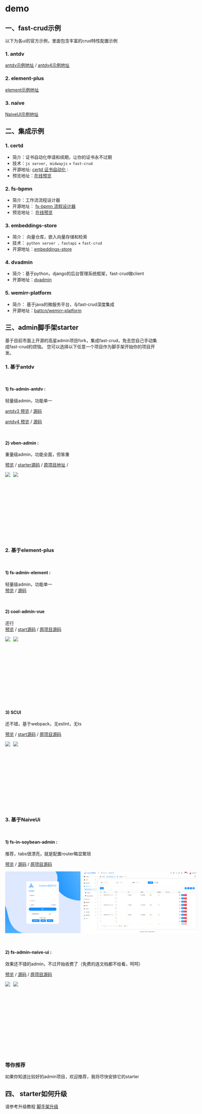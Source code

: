 
# demo

## 一、fast-crud示例

以下为各ui的官方示例，里面包含丰富的crud特性配置示例

### 1. antdv
[antdv示例地址](http://fast-crud.docmirror.cn/antdv/)  /  [antdv4示例地址](http://fast-crud.docmirror.cn/antdv4/)

### 2. element-plus
[element示例地址](http://fast-crud.docmirror.cn/element/)

### 3. naive
[NaiveUI示例地址](http://fast-crud.docmirror.cn/naive/)

## 二、集成示例

### 1. certd
* 简介：证书自动化申请和续期，让你的证书永不过期
* 技术：`js server, midwayjs` + `fast-crud`
* 开源地址: [certd 证书自动化](https://github.com/certd/certd) : 
* 预览地址：[在线预览](https://certd.handsfree.work/)   

### 2. fs-bpmn
* 简介：工作流流程设计器
* 开源地址： [fs-bpmn 流程设计器](https://github.com/fast-crud/fs-bpmn-demo/)
* 预览地址： [在线预览](http://fast-crud.docmirror.cn/bpmn/)

### 3. embeddings-store
* 简介： 向量仓库，嵌入向量存储和检索
* 技术： `python server ，fastapi`  + `fast-crud`
* 开源地址：[embeddings-store](https://github.com/handsfree/embeddings-store/) 

### 4. dvadmin
* 简介：基于python，django的后台管理系统框架，fast-crud做client
* 开源地址：[dvadmin](https://gitee.com/huge-dream/django-vue3-admin)

### 5. wemirr-platform
* 简介： 基于java的微服务平台，与fast-crud深度集成
* 开源地址：[battcn/wemirr-platform](https://gitee.com/battcn/wemirr-platform)

## 三、admin脚手架starter

基于目前市面上开源的高星admin项目fork，集成fast-crud，免去您自己手动集成fast-crud的烦恼。
您可以选择以下任意一个项目作为脚手架开始你的项目开发。


### 1. 基于antdv

<br/>

#### 1) fs-admin-antdv :
轻量级admin，功能单一  

  [antdv3 预览](http://fast-crud.docmirror.cn/antdv/) /
  [源码](https://github.com/fast-crud/fs-admin-antdv/)

  [antdv4 预览](http://fast-crud.docmirror.cn/antdv4/) /
  [源码](https://github.com/fast-crud/fs-admin-antdv4/)

<br/>

#### 2) vben-admin : 
重量级admin，功能全面，但笨重 

  [预览](http://fast-crud.docmirror.cn/vben/) /
  [starter源码](https://github.com/fast-crud/fs-in-vben-starter) /
  [原项目地址](https://github.com/anncwb/vue-vben-admin) /

<div style="display: flex">
<img src="../images/starter/vben.png" style="height:200px;margin-right:10px"> 
<img src="../images/starter/fs-in-vben.png" style="height:200px;">
</div>

<br/>



### 2. 基于element-plus

<br/>

####  1) fs-admin-element :
轻量级admin，功能单一  
[预览](http://fast-crud.docmirror.cn/element/) /
  [源码](https://github.com/fast-crud/fs-admin-element/) 


<br/>

#### 2)  cool-admin-vue
 还行   
  [预览](http://fast-crud.docmirror.cn/cool/) /
  [start源码](https://gitee.com/fast-crud/fs-in-cool-admin-vue) /
  [原项目源码](https://github.com/cool-team-official/cool-admin-vue)

<div style="display: flex">
<img src="../images/starter/cool.png" style="height:200px;margin-right:10px"> 
<img src="../images/starter/fs-in-cool.png" style="height:200px;">
</div>

<br/>

#### 3) SCUI

还不错，基于webpack，无eslint，无ts

  [预览](http://fast-crud.docmirror.cn/scui/#/fastcrud) /
  [start源码](https://gitee.com/fast-crud/fs-in-SCUI) /
  [原项目源码](https://gitee.com/lolicode/scui)

<div style="display: flex">
<img src="../images/starter/scui.png" style="height:200px;margin-right:10px"> 
<img src="../images/starter/fs-in-scui.png" style="height:200px;">
</div>

<br/>


### 3. 基于NaiveUi

<br/>

#### 1) fs-in-soybean-admin :

推荐，tabs很漂亮，就是配置router略显繁琐

[预览](http://fast-crud.docmirror.cn/soybean/) / 
[源码](https://github.com/fast-crud/fs-in-soybean-admin/)  / 
[原项目源码](https://github.com/honghuangdc/soybean-admin)

<div style="display: flex;">
<img src="../images/starter/soybean1.png" style="height:200px;margin-right:10px"> 
<img src="../images/starter/soybean2.png" style="height:200px;">
</div>
<br/>
<br/>


#### 2) fs-admin-naive-ui :

效果还不错的admin，不过开始收费了（免费的连文档都不给看，呵呵）
<br/>

  [预览](http://fast-crud.docmirror.cn/naive/) / 
  [源码](https://github.com/fast-crud/fs-admin-naive-ui/)  / 
  [原项目源码](https://github.com/jekip/naive-ui-admin)

<div style="display: flex;">
<img src="../images/starter/naive.png" style="height:200px;margin-right:10px"> 
<img src="../images/starter/naive1.png" style="height:200px;">
</div>

<br/>
<br/>


### 等你推荐
如果你知道比较好的admin项目，欢迎推荐，我将尽快安排它的starter


## 四、 starter如何升级
请参考升级教程 [脚手架升级](../guide/other/upgrade.html#fs-admin或者starter升级)
